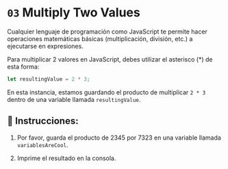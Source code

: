 # `03` Multiply Two Values

Cualquier lenguaje de programación como JavaScript te permite hacer operaciones matemáticas básicas (multiplicación, división, etc.) a ejecutarse en expresiones.

Para multiplicar 2 valores en JavaScript, debes utilizar el asterisco (*) de esta forma:

```js
let resultingValue = 2 * 3;
```

En esta instancia, estamos guardando el producto de multiplicar `2 * 3` dentro de una variable llamada `resultingValue`.

## 📝 Instrucciones:

1. Por favor, guarda el producto de 2345 por 7323 en una variable llamada `variablesAreCool`.

2. Imprime el resultado en la consola.
